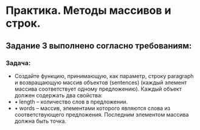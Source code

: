 # Практика. Методы массивов и строк.
## Задание 3 выполнено согласно требованиям:
### Задача:
 - Создайте функцию, принимающую, как параметр, строку paragraph и возвращающую массив объектов (sentences) (каждый элемент массива соответствует одному предложению). Каждый объект должен содержать два свойства:
- •	length – количество слов в предложении.
- •	words – массив, элементами которого являются слова из соответствующего предложения. Последним элементом массива должна быть точка.

	
